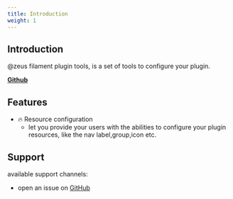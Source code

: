 ```yaml
---
title: Introduction
weight: 1
---
```


## Introduction
@zeus filament plugin tools, is a set of tools to configure your plugin.

**[Github](https://github.com/lara-zeus/filament-plugin-tools)**

## Features

- 🔥 Resource configuration
    - let you provide your users with the abilities to configure your plugin resources, like the nav label,group,icon etc.

## Support

available support channels:

* open an issue on [GitHub](https://github.com/lara-zeus/filament-plugin-tools/issues)
